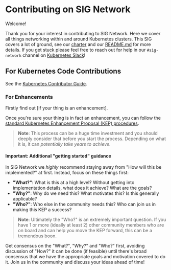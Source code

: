 # Contributing on SIG Network

Welcome!

Thank you for your interest in contributing to SIG Network. Here we cover all
things networking within and around Kubernetes clusters. This SIG covers a lot
of ground, see our [charter] and our [README.md] for more details. If you get
stuck please feel free to reach out for help in our `#sig-network` channel on
[Kubernetes Slack]!

[charter]:/sig-network/charter.md
[README.md]:/sig-network/README.md
[Kubernetes Slack]:https://kubernetes.slack.com

## For Kubernetes Code Contributions

See the [Kubernetes Contributor Guide].

[Kubernetes Contributor Guide]:https://github.com/kubernetes/community/tree/master/contributors/guide#contributor-guide

### For Enhancements

Firstly find out [if your thing is an enhancement].

Once you're sure your thing is in fact an enhancement, you can follow the
[standard Kubernetes Enhancement Proposal (KEP) procedures][kep].

> **Note**: This process can be a huge time investment and you should deeply
> consider that before you start the process. Depending on what it is, it can
> _potentially take years to achieve_.

[if your thing is an enhancemment]:https://github.com/kubernetes/enhancements/?tab=readme-ov-file#is-my-thing-an-enhancement
[kep]:https://github.com/kubernetes/enhancements/blob/master/keps/README.md

#### Important: Additional "getting started" guidance

In SIG Network we _highly_ recommend staying away from "How will this be
implemented?" at first. Instead, focus on these things first:

- **"What?"**: What is this at a high level? Without getting into implementation
  details, what does it achieve? What are the goals?
- **"Why?"**: Why do we need this? What motivates this? Is this generally
  applicable?
- **"Who?"**: Who else in the community needs this? Who can join us in making
  this KEP a success?

> **Note**: Ultimately the "Who?" is an extremely important question. If you
> have 1 or more (ideally at least 2) other community members who are on board
> and can help you move the KEP forward, this can be a tremendous boon.

Get consensus on the "What?", "Why?" and "Who?" first, avoiding discussion of
"How?" it can be done (if feasible) until there's broad consensus that we have
the appropriate goals and motivation covered to do it. Join us in the community
and discuss your ideas ahead of time!

